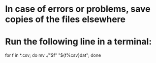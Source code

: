 # In case of errors or problems, save copies of the files elsewhere 

# Run the following line in a terminal:
for f in *.csv; do mv ./"$f" "${f%csv}dat"; done
